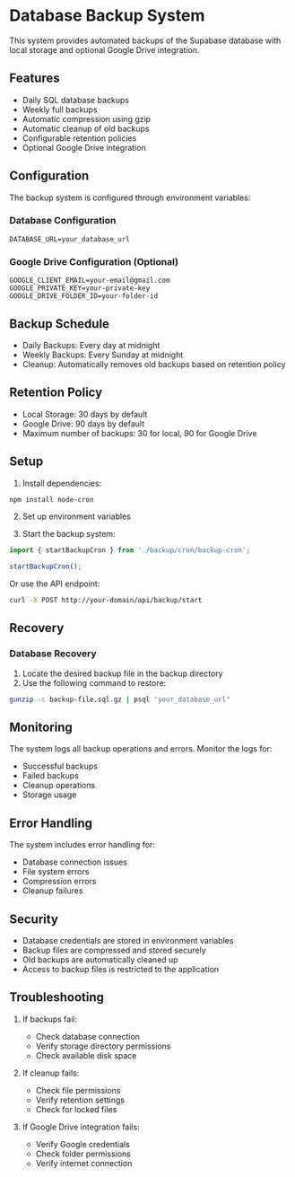 # Database Backup System

This system provides automated backups of the Supabase database with local storage and optional Google Drive integration.

## Features

- Daily SQL database backups
- Weekly full backups
- Automatic compression using gzip
- Automatic cleanup of old backups
- Configurable retention policies
- Optional Google Drive integration

## Configuration

The backup system is configured through environment variables:

### Database Configuration
```
DATABASE_URL=your_database_url
```

### Google Drive Configuration (Optional)
```
GOOGLE_CLIENT_EMAIL=your-email@gmail.com
GOOGLE_PRIVATE_KEY=your-private-key
GOOGLE_DRIVE_FOLDER_ID=your-folder-id
```

## Backup Schedule

- Daily Backups: Every day at midnight
- Weekly Backups: Every Sunday at midnight
- Cleanup: Automatically removes old backups based on retention policy

## Retention Policy

- Local Storage: 30 days by default
- Google Drive: 90 days by default
- Maximum number of backups: 30 for local, 90 for Google Drive

## Setup

1. Install dependencies:
```bash
npm install node-cron
```

2. Set up environment variables

3. Start the backup system:
```typescript
import { startBackupCron } from './backup/cron/backup-cron';

startBackupCron();
```

Or use the API endpoint:
```bash
curl -X POST http://your-domain/api/backup/start
```

## Recovery

### Database Recovery
1. Locate the desired backup file in the backup directory
2. Use the following command to restore:
```bash
gunzip -c backup-file.sql.gz | psql "your_database_url"
```

## Monitoring

The system logs all backup operations and errors. Monitor the logs for:
- Successful backups
- Failed backups
- Cleanup operations
- Storage usage

## Error Handling

The system includes error handling for:
- Database connection issues
- File system errors
- Compression errors
- Cleanup failures

## Security

- Database credentials are stored in environment variables
- Backup files are compressed and stored securely
- Old backups are automatically cleaned up
- Access to backup files is restricted to the application

## Troubleshooting

1. If backups fail:
   - Check database connection
   - Verify storage directory permissions
   - Check available disk space

2. If cleanup fails:
   - Check file permissions
   - Verify retention settings
   - Check for locked files

3. If Google Drive integration fails:
   - Verify Google credentials
   - Check folder permissions
   - Verify internet connection 